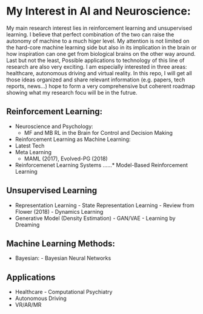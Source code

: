 # My Interest in AI and Neuroscience:
My main research interest lies in reinforcement learning and unsupervised learning. I believe that perfect combination of the two can raise the autonomy of machine to a much higer level. My attention is not limited on the hard-core machine learning side but also in its implication in the brain or how inspiration can one get from biological brains on the other way around. Last but not the least, Possible applications to technology of this line of research are also very exciting. I am especially interested in three areas: healthcare, autonomous driving and virtual reality. 
In this repo, I will get all those ideas organized and share relevant information (e.g. papers, tech reports, news...) hope to form a very comprehensive but coherent roadmap showing what my research focu will be in the futrue.

## Reinforcement Learning:
* Neuroscience and Psychology:
   * MF and MB RL in the Brain for Control and Decision Making
* Reinforcement Learning as Machine Learning:
 * Latest Tech
 * Meta Learning
   * MAML (2017), Evolved-PG (2018)
 * Reinforcemenet Learning Systems
......* Model-Based Reinforcement Learning

## Unsupervised Learning
* Representation Learning
		- State Representation Learning 
			- Review from Flower (2018)
		- Dynamics Learning
* Generative Model (Density Estimation)
		- GAN/VAE
		- Learning by Dreaming 

## Machine Learning Methods:
* Bayesian:
		- Bayesian Neural Networks

## Applications
* Healthcare
		- Computational Psychiatry
* Autonomous Driving
* VR/AR/MR
